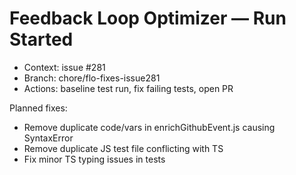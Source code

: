 # Feedback Loop Optimizer — Run Started

- Context: issue #281
- Branch: chore/flo-fixes-issue281
- Actions: baseline test run, fix failing tests, open PR

Planned fixes:
- Remove duplicate code/vars in enrichGithubEvent.js causing SyntaxError
- Remove duplicate JS test file conflicting with TS
- Fix minor TS typing issues in tests
